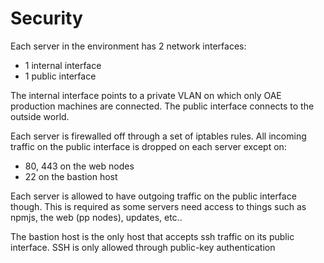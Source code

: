 # Security

Each server in the environment has 2 network interfaces:
 * 1 internal interface
 * 1 public interface

The internal interface points to a private VLAN on which only OAE production machines are connected. The public interface
connects to the outside world.

Each server is firewalled off through a set of iptables rules. All incoming traffic on the public interface is dropped
on each server except on:
 * 80, 443 on the web nodes
 * 22 on the bastion host

Each server is allowed to have outgoing traffic on the public interface though. This is required as some servers need
access to things such as npmjs, the web (pp nodes), updates, etc..

The bastion host is the only host that accepts ssh traffic on its public interface. SSH is only allowed through
public-key authentication
